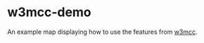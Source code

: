 # w3mcc-demo
An example map displaying how to use the features from [w3mcc](https://github.com/cipherxof/w3mcc).